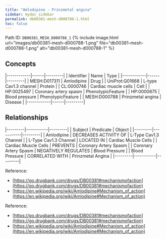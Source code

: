 ```yaml
---
title: "Amlodipine - Prinzmetal angina"
sidebar: mydoc_sidebar
permalink: db00381-mesh-d000788-1.html
toc: false 
---
```



Path ID: `DB00381_MESH_D000788_1`
{% include image.html url="images/db00381-mesh-d000788-1.png" file="db00381-mesh-d000788-1.png" alt="db00381-mesh-d000788-1" %}

## Concepts

|------------|------|---------|
| Identifier | Name | Type    |
|------------|------|---------|
| MESH:D017311 | Amlodipine | Drug |
| UniProt:Q01668 | L-type Cav1.3 channel | Protein |
| CL:0000746 | Cardiac muscle cells | Cell |
| HP:0025497 | Coronary artery spasm | PhenotypicFeature |
| HP:0000875 | Blood pressure | PhenotypicFeature |
| MESH:D000788 | Prinzmetal angina | Disease |
|------------|------|---------|

## Relationships

|---------|-----------|---------|
| Subject | Predicate | Object  |
|---------|-----------|---------|
| Amlodipine | DECREASES ACTIVITY OF | L-Type Cav1.3 Channel |
| L-Type Cav1.3 Channel | LOCATED IN | Cardiac Muscle Cells |
| Cardiac Muscle Cells | PREVENTS | Coronary Artery Spasm |
| Coronary Artery Spasm | NEGATIVELY REGULATES | Blood Pressure |
| Blood Pressure | CORRELATED WITH | Prinzmetal Angina |
|---------|-----------|---------|

Reference: 
  - [https://go.drugbank.com/drugs/DB00381#mechanismofaction](https://go.drugbank.com/drugs/DB00381#mechanismofaction)
  - [https://en.wikipedia.org/wiki/Amlodipine#Mechanism_of_action](https://en.wikipedia.org/wiki/Amlodipine#Mechanism_of_action)

Reference: 
  - [https://go.drugbank.com/drugs/DB00381#mechanismofaction](https://go.drugbank.com/drugs/DB00381#mechanismofaction)
  - [https://en.wikipedia.org/wiki/Amlodipine#Mechanism_of_action](https://en.wikipedia.org/wiki/Amlodipine#Mechanism_of_action)
